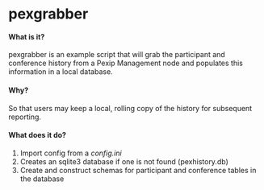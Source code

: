 # pexgrabber

#### What is it?
pexgrabber is an example script that will grab the participant and conference history from a Pexip Management node and populates this information in a local database.

#### Why?
So that users may keep a local, rolling copy of the history for subsequent reporting.

#### What does it do?
1. Import config from a _config.ini_
2. Creates an sqlite3 database if one is not found (pexhistory.db)
3. Create and construct schemas for participant and conference tables in the database

